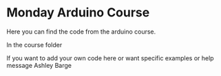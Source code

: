 # Monday Arduino Course


Here you can find the code from the arduino course.

In the course folder

If you want to add your own code here 
or want specific examples or help message Ashley Barge 
